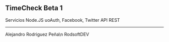 TimeCheck Beta 1
-----------------
Servicios Node.JS 
uoAuth, Facebook, Twitter
API REST 

----
Alejandro Rodriguez Peña\n
RodsoftDEV
